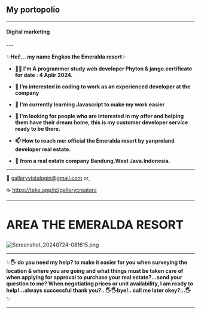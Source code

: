 
<h2>My portopolio</h2>

---
<h4>Digital marketing</h4>
---
 
 
✨**Hei!... my name Engkos the Emeralda resort**✨

-  **👩‍💻 I'm A programmer study web developer Phyton & jango.certificate for date : 4 Aplir 2024.**

-  **👀 I’m interested in coding to work as an experienced developer at the company**

-  **🌱 I'm currently learning Javascript to make my work easier**

-  **🎯  I'm looking for people who are interested in my offer and helping them have their dream home, this is my customer developer service ready to be there.**

-  **📫 How to reach me: official the Emeralda resort by yanproland developer real estate.**


- **🥂 from a real estate company Bandung.West Java.Indonesia.**

---

   📝 galleryvistalogin@gmail.com or,
   
   ☕ https://take.app/id/gallerycreators

---
**<h2>AREA THE EMERALDA RESORT</h2>**
---

![Screenshot_20240724-081615.png](https://github.com/user-attachments/assets/59935a91-a66f-4e0a-9158-71743003e520)

---

✨**🖐️ do you need my help? to make it easier for you when surveying the location & where you are going and what things must be taken care of when applying for approval to purchase your real estate?...send your question to me? When negotiating prices or unit availability, I am ready to help!...always successful thank you?.. 🖐️🖐️bye!.. call me later okey?...🖐️**✨

---
